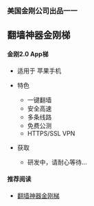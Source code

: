 ### 美国金刚公司出品一一
## 翻墙神器金刚梯
#### 金刚2.0 App梯
- 适用于 苹果手机

- 特色
  - 一键翻墙
  - 安全高速 
  - 多条线路 
  - 免费公测 
  - HTTPS/SSL VPN

- 获取
    - 研发中，请耐心等待...


#### 推荐阅读
- [翻墙神器金刚梯](https://a2zitpro.github.io/web/dlb)
